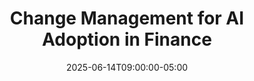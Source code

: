 ---
title: "Change Management for AI Adoption in Finance"
date: 2025-06-14T09:00:00-05:00
draft: false
description: "Strategies to overcome resistance and successfully manage the organizational change required for AI implementation in finance teams."
slug: "change-management-ai-adoption-finance"
tags: ["change management", "AI adoption", "organizational change", "finance transformation", "team leadership"]
categories: ["Finance Leadership in the AI Era"]
series: ["Financial Leadership in the AI Era"]
series_order: 7
showToc: true
--- 